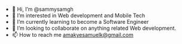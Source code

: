- 👋 Hi, I’m @sammysamgh
- 👀 I’m interested in Web development and Mobile Tech
- 🌱 I’m currently learning to become a Software Engineer 
- 💞️ I’m looking to collaborate on anything related Web development. 
- 📫 How to reach me amakyesamuelk@gmail.com

<!---
sammysamgh/sammysamgh is a ✨ special ✨ repository because its `README.md` (this file) appears on your GitHub profile.
You can click the Preview link to take a look at your changes.
--->
